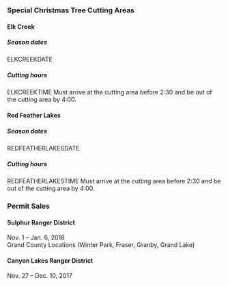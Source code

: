[comment]: <> (This section appears under the cutting dates)
[comment]: <> (ELKCREEKDATE, ELKCREEKTIME etc are replaced with the values in the database.)

### Special Christmas Tree Cutting Areas

#### Elk Creek

##### Season dates

ELKCREEKDATE

##### Cutting hours
ELKCREEKTIME Must arrive at the cutting area before 2:30 and be out of the cutting area by 4:00.

#### Red Feather Lakes

##### Season dates
REDFEATHERLAKESDATE

##### Cutting hours
REDFEATHERLAKESTIME Must arrive at the cutting area before 2:30 and be out of the cutting area by 4:00.

### Permit Sales

#### Sulphur Ranger District

Nov. 1 – Jan. 6, 2018  
Grand County Locations (Winter Park, Fraser, Granby, Grand Lake)

#### Canyon Lakes Ranger District

Nov. 27 – Dec. 10, 2017
